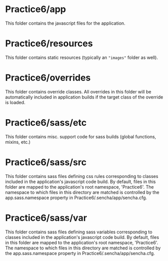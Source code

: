 # Practice6/app

This folder contains the javascript files for the application.

# Practice6/resources

This folder contains static resources (typically an `"images"` folder as well).

# Practice6/overrides

This folder contains override classes. All overrides in this folder will be 
automatically included in application builds if the target class of the override
is loaded.

# Practice6/sass/etc

This folder contains misc. support code for sass builds (global functions, 
mixins, etc.)

# Practice6/sass/src

This folder contains sass files defining css rules corresponding to classes
included in the application's javascript code build.  By default, files in this 
folder are mapped to the application's root namespace, 'Practice6'. The
namespace to which files in this directory are matched is controlled by the
app.sass.namespace property in Practice6/.sencha/app/sencha.cfg. 

# Practice6/sass/var

This folder contains sass files defining sass variables corresponding to classes
included in the application's javascript code build.  By default, files in this 
folder are mapped to the application's root namespace, 'Practice6'. The
namespace to which files in this directory are matched is controlled by the
app.sass.namespace property in Practice6/.sencha/app/sencha.cfg. 
